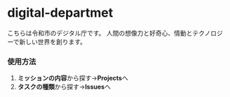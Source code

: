 # digital-departmet
こちらは令和市のデジタル庁です。
人間の想像力と好奇心、情動とテクノロジーで新しい世界を創ります。

### 使用方法
1. **ミッションの内容**から探す→**Projects**へ
2. **タスクの種類**から探す→**Issues**へ
